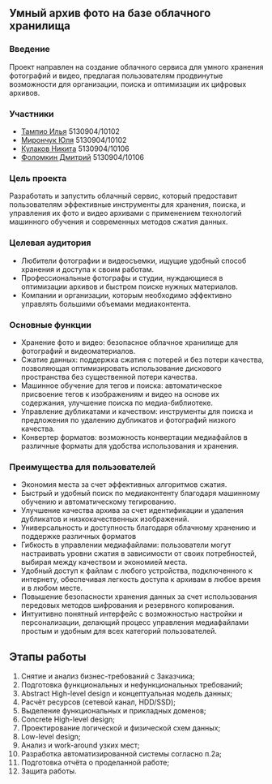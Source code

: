 ## Умный архив фото на базе облачного хранилища
### Введение
Проект направлен на создание облачного сервиса для умного хранения фотографий и видео, предлагая пользователям продвинутые возможности для организации, поиска и оптимизации их цифровых архивов.
### Участники
- [Тампио Илья](https://github.com/Quakumei) 5130904/10102
- [Мирончук Юля](https://github.com/nanatic) 5130904/10102
- [Кулаков Никита](https://github.com/Fascinat0r) 5130904/10106
- [Фоломкин Дмитрий](https://github.com/Doutyn) 5130904/10106
### Цель проекта
Разработать и запустить облачный сервис, который предоставит пользователям эффективные инструменты для хранения, поиска, и управления их фото и видео архивами с применением технологий машинного обучения и современных методов сжатия данных.
### Целевая аудитория
- Любители фотографии и видеосъемки, ищущие удобный способ хранения и доступа к своим работам.
- Профессиональные фотографы и студии, нуждающиеся в оптимизации архивов и быстром поиске нужных материалов.
- Компании и организации, которым необходимо эффективно управлять большими объемами медиаконтента.
### Основные функции
- Хранение фото и видео: безопасное облачное хранилище для фотографий и видеоматериалов.
- Сжатие данных: поддержка сжатия с потерей и без потери качества, позволяющая оптимизировать использование дискового пространства без существенной потери качества.
- Машинное обучение для тегов и поиска: автоматическое присвоение тегов к изображениям и видео на основе их содержания, улучшение поиска по медиа-библиотеке.
- Управление дубликатами и качеством: инструменты для поиска и предложения по удалению дубликатов и фотографий низкого качества.
- Конвертер форматов: возможность конвертации медиафайлов в различные форматы для удобства использования и хранения.
### Преимущества для пользователей
- Экономия места за счет эффективных алгоритмов сжатия.
- Быстрый и удобный поиск по медиаконтенту благодаря машинному обучению и автоматическому тегированию.
- Улучшение качества архива за счет идентификации и удаления дубликатов и низкокачественных изображений.
- Универсальность и доступность благодаря облачному хранению и поддержке различных форматов
- Гибкость в управлении медиафайлами: пользователи могут настраивать уровни сжатия в зависимости от своих потребностей, выбирая между качеством и экономией места.
- Удобный доступ к файлам с любого устройства, подключенного к интернету, обеспечивая легкость доступа к архивам в любое время и в любом месте.
- Повышение безопасности хранения данных за счет использования передовых методов шифрования и резервного копирования.
- Интуитивно понятный интерфейс с возможностью настройки и персонализации, делающий процесс управления медиафайлами простым и удобным для всех категорий пользователей.
## Этапы работы
1. Снятие и анализ бизнес-требований с Заказчика;
2. Подготовка функциональных и нефункциональных требований;
3. Abstract High-level design и концептуальная модель данных;
4. Расчёт ресурсов (сетевой канал, HDD/SSD);
5. Выделение функциональных и прикладных доменов;
6. Concrete High-level design;
7. Проектирование логической и физической схем данных;
8. Low-level design;
9. Анализ и work-around узких мест;
10. Разработка автоматизированной системы согласно п.2а;
11. Подготовка отчёта о проделанной работе;
12. Защита работы.